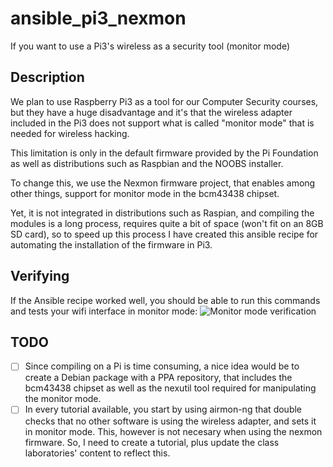 # ansible_pi3_nexmon
If you want to use a Pi3's wireless as a security tool (monitor mode)

## Description

We plan to use Raspberry Pi3 as a tool for our Computer Security courses, but they have a huge disadvantage and it's that the wireless adapter included in the Pi3 does not support what is called "monitor mode" that is needed for wireless hacking.

This limitation is only in the default firmware provided by the Pi Foundation as well as distributions such as Raspbian and the NOOBS installer.

To change this, we use the Nexmon firmware project, that enables among other things, support for monitor mode in the bcm43438 chipset.

Yet, it is not integrated in distributions such as Raspian, and compiling the modules is a long process, requires quite a bit of space (won't fit on an 8GB SD card), so to speed up this process I have created this ansible recipe for automating the installation of the firmware in Pi3.

## Verifying

If the Ansible recipe worked well, you should be able to run this commands and tests your wifi interface in monitor mode:
![Monitor mode verification](https://github.com/fede2cr/ansible_pi3_nexmon/blob/master/doc/img/pi3-nexmon-verify.gif "Monitor mode verification")

## TODO

- [ ] Since compiling on a Pi is time consuming, a nice idea would be to create a Debian package with a PPA repository, that includes the bcm43438 chipset as well as the nexutil tool required for manipulating the monitor mode.
- [ ] In every tutorial available, you start by using airmon-ng that double checks that no other software is using the wireless adapter, and sets it in monitor mode. This, however is not necesary when using the nexmon firmware. So, I need to create a tutorial, plus update the class laboratories' content to reflect this.
